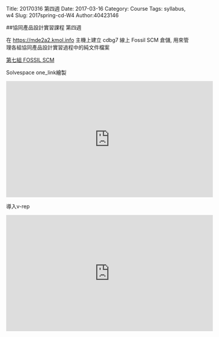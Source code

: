 Title: 20170316 第四週
Date: 2017-03-16
Category: Course
Tags: syllabus, w4
Slug: 2017spring-cd-W4
Author:40423146

<!-- PELICAN_END_SUMMARY -->

##協同產品設計實習課程 第四週

在 https://mde2a2.kmol.info 主機上建立 cdbg7 線上 Fossil SCM 倉儲, 用來管理各組協同產品設計實習過程中的純文件檔案

<a href="https://mde2a2.kmol.info/cdag7/home">第七組 FOSSIL SCM</a>

Solvespace one_link繪製

<iframe width="560" height="315" src="https://www.youtube.com/embed/q_CyzrqMEPw" frameborder="0" allowfullscreen></iframe>

導入v-rep

<iframe width="560" height="315" src="https://www.youtube.com/embed/9UxPvOS89yw" frameborder="0" allowfullscreen></iframe>